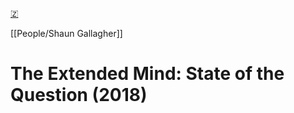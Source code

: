 [🇿](zotero://select/library/items/LNRDF2TD)

[[People/Shaun Gallagher]] 
# The Extended Mind: State of the Question (2018)

